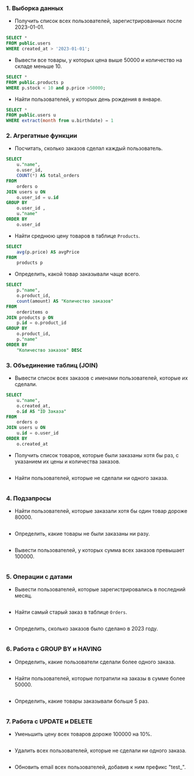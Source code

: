 ### 1. **Выборка данных**
   - Получить список всех пользователей, зарегистрированных после 2023-01-01.
```sql
SELECT *
FROM public.users
WHERE created_at > '2023-01-01';
```
   - Вывести все товары, у которых цена выше 50000 и количество на складе меньше 10.
```sql
SELECT *
FROM public.products p
WHERE p.stock < 10 and p.price >50000;
```
   - Найти пользователей, у которых день рождения в январе.
```sql
SELECT *
FROM public.users u
WHERE extract(month from u.birthdate) = 1
```
### 2. **Агрегатные функции**
   - Посчитать, сколько заказов сделал каждый пользователь.
```sql
SELECT
	u."name",
	o.user_id,
	COUNT(*) AS total_orders
FROM
	orders o
JOIN users u ON
	o.user_id = u.id
GROUP BY
	o.user_id ,
	u."name"
ORDER BY
	o.user_id
```
   - Найти среднюю цену товаров в таблице `Products`.
```sql
SELECT
	avg(p.price) AS avgPrice
FROM
	products p
```
   - Определить, какой товар заказывали чаще всего.
```sql
SELECT
	p."name",
	o.product_id,
	count(amount) AS "Количество заказов"
FROM
	orderitems o
JOIN products p ON
	p.id = o.product_id
GROUP BY
	o.product_id,
	p."name"
ORDER BY
	"Количество заказов" DESC
```

### 3. **Объединение таблиц (JOIN)**
   - Вывести список всех заказов с именами пользователей, которые их сделали.
```sql
SELECT
	u."name",
	o.created_at,
	o.id AS "ID Заказа"
FROM
	orders o
JOIN users u ON
	u.id = o.user_id
ORDER BY
	o.created_at
```
   - Получить список товаров, которые были заказаны хотя бы раз, с указанием их цены и количества заказов.
```sql

```
   - Найти пользователей, которые не сделали ни одного заказа.
```sql

```

### 4. **Подзапросы**
   - Найти пользователей, которые заказали хотя бы один товар дороже 80000.
```sql

```
   - Определить, какие товары не были заказаны ни разу.
```sql

```
   - Вывести пользователей, у которых сумма всех заказов превышает 100000.
```sql

```

### 5. **Операции с датами**
   - Вывести пользователей, которые зарегистрировались в последний месяц.
```sql

```
   - Найти самый старый заказ в таблице `Orders`.
```sql

```
   - Определить, сколько заказов было сделано в 2023 году.
```sql

```

### 6. **Работа с GROUP BY и HAVING**
   - Определить, какие пользователи сделали более одного заказа.
```sql

```
   - Найти пользователей, которые потратили на заказы в сумме более 50000.
```sql

```
   - Определить, какие товары заказывали больше 5 раз.
```sql

```

### 7. **Работа с UPDATE и DELETE**
   - Уменьшить цену всех товаров дороже 100000 на 10%.
```sql

```
   - Удалить всех пользователей, которые не сделали ни одного заказа.
```sql

```
   - Обновить email всех пользователей, добавив к ним префикс "test_".
```sql

```